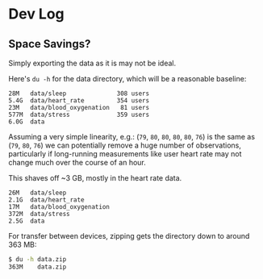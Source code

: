 # Dev Log

## Space Savings?

Simply exporting the data as it is may not be ideal.

Here's `du -h` for the data directory, which will be a reasonable baseline:

```
28M   data/sleep              308 users
5.4G  data/heart_rate         354 users
23M   data/blood_oxygenation   81 users
577M  data/stress             359 users
6.0G  data
```

Assuming a very simple linearity, e.g.: (`79`, `80`, `80`, `80`, `80`, `76`)
is the same as (`79`, `80`, `76`) we can potentially remove a huge number of
observations, particularly if long-running measurements like user heart
rate may not change much over the course of an hour.

This shaves off ~3 GB, mostly in the heart rate data.

```
26M   data/sleep
2.1G  data/heart_rate
17M   data/blood_oxygenation
372M  data/stress
2.5G  data
```

For transfer between devices, zipping gets the directory down to
around 363 MB:

```bash
$ du -h data.zip
363M	data.zip
```
